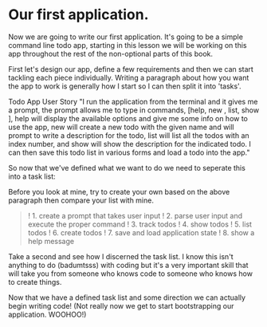 # Our first application.
Now we are going to write our first application. It's going to be a simple
command line todo app, starting in this lesson we will be working on this app
throughout the rest of the non-optional parts of this book.

First let's design our app, define a few requirements and then we can start
tackling each piece individually. Writing a paragraph about how you want the app
to work is generally how I start so I can then split it into 'tasks'.

Todo App User Story
"I run the application from the terminal and it gives me a prompt, the prompt
allows me to type in commands, [help, new <todo>, list, show <todo>], help will display
the available options and give me some info on how to use the app, new <todo name>
will create a new todo with the given name and will prompt to write a description
for the todo, list will list all the todos with an index number, and show <todo name
or index> will show the description for the indicated todo. I can then save this
todo list in various forms and load a todo into the app." 

So now that we've defined what we want to do we need to seperate this into a task
list:

Before you look at mine, try to create your own based on the above paragraph then
compare your list with mine.

>! 1. create a prompt that takes user input
>! 2. parse user input and execute the proper command
>! 3. track todos
>! 4. show todos
>! 5. list todos
>! 6. create todos
>! 7. save and load application state
>! 8. show a help message

Take a second and see how I discerned the task list. I know this isn't anything
to do (badumtsss) with coding but it's a very important skill that will take you
from someone who knows code to someone who knows how to create things.

Now that we have a defined task list and some direction we can actually begin
writing code! (Not really now we get to start bootstrapping our application. 
WOOHOO!)
